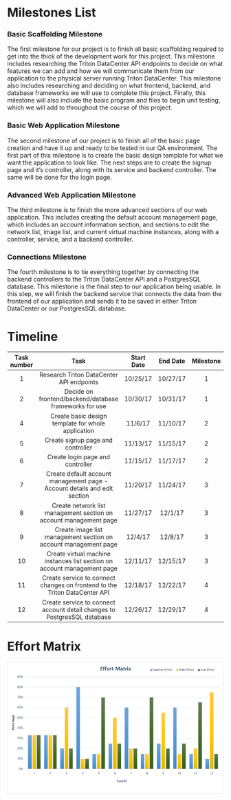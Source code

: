 # Milestones List  
  
### Basic Scaffolding Milestone  
The first milestone for our project is to finish all basic scaffolding required to get into the thick of the development work for this project. This milestone includes researching the Triton DataCenter API endpoints to decide on what features we can add and how we will communicate them from our application to the physical server running Triton DataCenter. This milestone also includes researching and deciding on what frontend, backend, and database frameworks we will use to complete this project. Finally, this milestone will also include the basic program and files to begin unit testing, which we will add to throughout the course of this project.  
  
### Basic Web Application Milestone  
The second milestone of our project is to finish all of the basic page creation and have it up and ready to be tested in our QA environment. The first part of this milestone is to create the basic design template for what we want the application to look like. The next steps are to create the signup page and it’s controller, along with its service and backend controller. The same will be done for the login page.  
  
### Advanced Web Application Milestone  
The third milestone is to finish the more advanced sections of our web application. This includes creating the default account management page, which includes an account information section, and sections to edit the network list, image list, and current virtual machine instances, along with a controller, service, and a backend controller.  
  
### Connections Milestone  
The fourth milestone is to tie everything together by connecting the backend controllers to the Triton DataCenter API and a PostgresSQL database. This milestone is the final step to our application being usable. In this step, we will finish the backend service that connects the data from the frontend of our application and sends it to be saved in either Triton DataCenter or our PostgresSQL database.  
  
# Timeline
|Task number|Task|Start Date|End Date|Milestone|Predecessor(s)|Spencer Effort|Matt Effort|Alec Effort|
|:--:|:--:|:--:|:--:|:--:|:--:|:--:|:--:|:--:|
|1|Research Triton DataCenter API endpoints|10/25/17|10/27/17|1|-|33%|33%|33%|
|2|Decide on frontend/backend/database frameworks for use|10/30/17|10/31/17|1|-|33%|33%|33%|
|4|Create basic design template for whole application|11/6/17|11/10/17|2|-|80%|10%|10%|
|5|Create signup page and controller|11/13/17|11/15/17|2|4|15%|15%|70%|
|6|Create login page and controller|11/15/17|11/17/17|2|4|25%|50%|25%|
|7|Create default account management page - Account details and edit section|11/20/17|11/24/17|3|5,6|60%|20%|20%|
|8|Create network list management section on account management page|11/27/17|12/1/17|3|5,6,7|15%|15%|70%|
|9|Create image list management section on account management page|12/4/17|12/8/17|3|5,6,7|25%|55%|20%|
|10|Create virtual machine instances list section on account management page |12/11/17|12/15/17|3|5,6,7|60%|15%|25%|
|11|Create service to connect changes on frontend to the Triton DataCenter API|12/18/17|12/22/17|4|5,6,7|15%|20%|65%|
|12|Create service to connect account detail changes to PostgresSQL database|12/26/17|12/29/17|4|5,6,7|10%|75%|15%|

# Effort Matrix
![Effort Matrix](https://github.com/dangelspencer/skyline/blob/master/timeline/effort_matrix.png)
